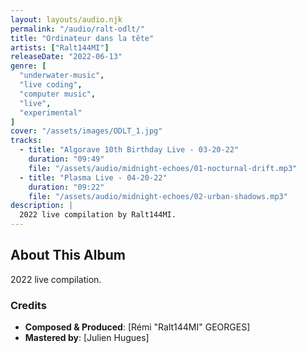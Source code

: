```yaml
---
layout: layouts/audio.njk
permalink: "/audio/ralt-odlt/"
title: "Ordinateur dans la tête"
artists: ["Ralt144MI"]
releaseDate: "2022-06-13"
genre: [
  "underwater-music",
  "live coding",
  "computer music",
  "live",
  "experimental"
]
cover: "/assets/images/ODLT_1.jpg"
tracks:
  - title: "Algorave 10th Birthday Live - 03-20-22"
    duration: "09:49"
    file: "/assets/audio/midnight-echoes/01-nocturnal-drift.mp3"
  - title: "Plasma Live - 04-20-22"
    duration: "09:22"
    file: "/assets/audio/midnight-echoes/02-urban-shadows.mp3"
description: |
  2022 live compilation by Ralt144MI.
---
```


## About This Album

2022 live compilation.

### Credits

- **Composed & Produced**: [Rémi "Ralt144MI" GEORGES]
- **Mastered by**: [Julien Hugues]
